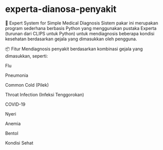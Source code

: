 # experta-dianosa-penyakit
🧠 Expert System for Simple Medical Diagnosis
Sistem pakar ini merupakan program sederhana berbasis Python yang menggunakan pustaka Experta (turunan dari CLIPS untuk Python) untuk mendiagnosis beberapa kondisi kesehatan berdasarkan gejala yang dimasukkan oleh pengguna.

📦 Fitur
Mendiagnosis penyakit berdasarkan kombinasi gejala yang dimasukkan, seperti:

Flu

Pneumonia

Common Cold (Pilek)

Throat Infection (Infeksi Tenggorokan)

COVID-19

Nyeri

Anemia

Bentol

Kondisi Sehat
